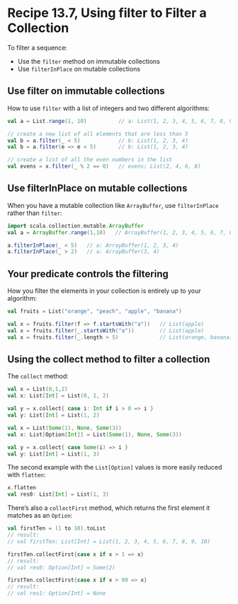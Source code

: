 # Recipe 13.7, Using filter to Filter a Collection


To filter a sequence:

- Use the `filter` method on immutable collections
- Use `filterInPlace` on mutable collections


## Use filter on immutable collections

How to use `filter` with a list of integers and two different algorithms:

```scala
val a = List.range(1, 10)          // a: List(1, 2, 3, 4, 5, 6, 7, 8, 9)

// create a new list of all elements that are less than 5
val b = a.filter(_ < 5)            // b: List(1, 2, 3, 4)
val b = a.filter(e => e < 5)       // b: List(1, 2, 3, 4)

// create a list of all the even numbers in the list
val evens = x.filter(_ % 2 == 0)   // evens: List(2, 4, 6, 8)
```


## Use filterInPlace on mutable collections

When you have a mutable collection like `ArrayBuffer`, use `filterInPlace` rather than `filter`:

```scala
import scala.collection.mutable.ArrayBuffer
val a = ArrayBuffer.range(1,10)   // ArrayBuffer(1, 2, 3, 4, 5, 6, 7, 8, 9)

a.filterInPlace(_ < 5)   // a: ArrayBuffer(1, 2, 3, 4)
a.filterInPlace(_ > 2)   // a: ArrayBuffer(3, 4)
```


## Your predicate controls the filtering

How you filter the elements in your collection is entirely up to your algorithm:

```scala
val fruits = List("orange", "peach", "apple", "banana")

val x = fruits.filter(f => f.startsWith("a"))   // List(apple)
val x = fruits.filter(_.startsWith("a"))        // List(apple)
val x = fruits.filter(_.length > 5)             // List(orange, banana)
```


## Using the collect method to filter a collection

The `collect` method:

```scala
val x = List(0,1,2)
val x: List[Int] = List(0, 1, 2)

val y = x.collect{ case i: Int if i > 0 => i }
val y: List[Int] = List(1, 2)

val x = List(Some(1), None, Some(3))
val x: List[Option[Int]] = List(Some(1), None, Some(3))

val y = x.collect{ case Some(i) => i }
val y: List[Int] = List(1, 3)
```

The second example with the `List[Option]` values is more easily reduced with `flatten`:

```scala
x.flatten
val res0: List[Int] = List(1, 3)
```

There’s also a `collectFirst` method, which returns the first element it matches as an `Option`:

```scala
val firstTen = (1 to 10).toList
// result:
// val firstTen: List[Int] = List(1, 2, 3, 4, 5, 6, 7, 8, 9, 10)

firstTen.collectFirst{case x if x > 1 => x}
// result:
// val res0: Option[Int] = Some(2)

firstTen.collectFirst{case x if x > 99 => x}
// result:
// val res1: Option[Int] = None
```








